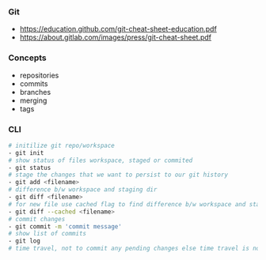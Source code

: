 ### Git 
- https://education.github.com/git-cheat-sheet-education.pdf
- https://about.gitlab.com/images/press/git-cheat-sheet.pdf

### Concepts
- repositories
- commits
- branches
- merging
- tags

### CLI
```sh
# initilize git repo/workspace
- git init 
# show status of files workspace, staged or commited
- git status 
# stage the changes that we want to persist to our git history 
- git add <filename> 
# difference b/w workspace and staging dir
- git diff <filename> 
# for new file use cached flag to find difference b/w workspace and staging dir
- git diff --cached <filename> 
# commit changes
- git commit -m 'commit message' 
# show list of commits
- git log 
# time travel, not to commit any pending changes else time travel is not possible
```